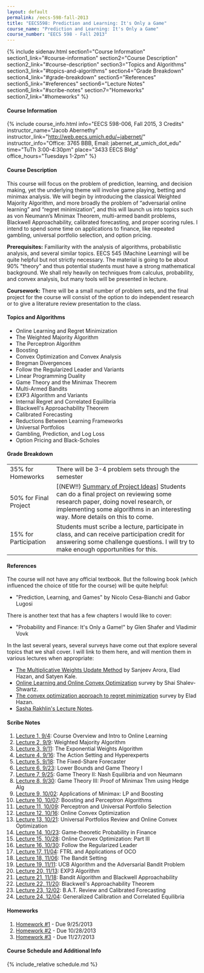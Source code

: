 ```yaml
---
layout: default
permalink: /eecs-598-fall-2013
title: "EECS598: Prediction and Learning: It's Only a Game"
course_name: "Prediction and Learning: It's Only a Game"
course_number: "EECS 598 - Fall 2013"
---
```


{% include sidenav.html
  section1="Course Information"
  section1_link="#course-information"
  section2="Course Description"
  section2_link="#course-description"
  section3="Topics and Algorithms"
  section3_link="#topics-and-algorithms"
  section4="Grade Breakdown"
  section4_link="#grade-breakdown"
  section5="References"
  section5_link="#references"
  section6="Lecture Notes"
  section6_link="#scribe-notes"
  section7="Homeworks"
  section7_link="#homeworks"
%}

#### Course Information
<div class="divider mini-divider"></div>

{% include course_info.html
  info="EECS 598-006, Fall 2015, 3 Credits"
  instructor_name="Jacob Abernethy"
  instructor_link="http://web.eecs.umich.edu/~jabernet/"
  instructor_info="Office: 3765 BBB, Email: jabernet_at_umich_dot_edu"
  time="TuTh 3:00-4:30pm"
  place="3433 EECS Bldg"
  office_hours="Tuesdays 1-2pm"
%}

#### Course Description
<div class="divider mini-divider"></div>

This course will focus on the problem of prediction, learning, and
decision making, yet the underlying theme will involve game playing,
betting and minimax analysis. We will begin by introducing the
classical Weighted Majority Algorithm, and more broadly the problem
of “adversarial online learning” and “regret minimization”, and this
will launch us into topics such as von Neumann’s Minimax Theorem,
multi-armed bandit problems, Blackwell Approachability, calibrated
forecasting, and proper scoring rules. I intend to spend some time on
applications to finance, like repeated gambling, universal portfolio
selection, and option pricing.

**Prerequisites:** Familiarity with the analysis of algorithms,
probabilistic analysis, and several similar topics. EECS 545 (Machine
Learning) will be quite helpful but not strictly necessary. The
material is going to be about 90% "theory" and thus potential students
must have a strong mathematical background. We shall rely heavily on
techniques from calculus, probability, and convex analysis, but many
tools will be presented in lecture.

**Coursework:** There will be a small number of problem sets, and the
final project for the course will consist of the option to do
independent research or to give a literature review presentation to the
class.

#### Topics and Algorithms
<div class="divider mini-divider"></div>

- Online Learning and Regret Minimization
- The Weighted Majority Algorithm
- The Perceptron Algorithm
- Boosting
- Convex Optimization and Convex Analysis
- Bregman Divergences
- Follow the Regularized Leader and Variants
- Linear Programming Duality
- Game Theory and the Minimax Theorem
- Multi-Armed Bandits
- EXP3 Algorithm and Variants
- Internal Regret and Correlated Equilibria
- Blackwell's Approachability Theorem
- Calibrated Forecasting
- Reductions Between Learning Frameworks
- Universal Portfolios
- Gambling, Prediction, and Log Loss
- Option Pricing and Black-Scholes


#### Grade Breakdown
<div class="divider mini-divider"></div>

<table>
  <tr>
    <td class="info_label">35% for Homeworks</td>
    <td class="info_data">There will be 3-4 problem sets through the semester</td>
  </tr>
  <tr>
    <td class="info_label">50% for Final Project</td>
    <td class="info_data">[(NEW!!) <a href="homeworks/project_ideas.pdf">Summary of Project Ideas</a>] Students can do a final project on reviewing some research paper, doing novel research, or implementing some algorithms in an interesting way. More details on this to come.</td>
  </tr>
  <tr>
    <td class="info_label">15% for Participation</td>
    <td class="info_data">Students must scribe a lecture, participate in class, and can receive participation credit for answering some challenge questions. I will try to make enough opportunities for this.</td>
  </tr>
</table>

#### References
<div class="divider mini-divider"></div>

The course will not have any official textbook. But the following book
(which influenced the choice of title for the course) will be quite
helpful:

*   "Prediction, Learning, and Games" by Nicolo Cesa-Bianchi and Gabor Lugosi

There is another text that has a few chapters I would like to cover:

*   "Probability and Finance: It's Only a Game!" by Glen Shafer and Vladimir Vovk

In the last several years, several surveys have come out that explore
several topics that we shall cover. I will link to them here, and will
mention them in various lectures when appropriate:

*   [The Multiplicative Weights Update
Method](http://www.cs.princeton.edu/~arora/pubs/MWsurvey.pdf) by
Sanjeev Arora, Elad Hazan, and Satyen Kale.
*   [Online Learning and Online Convex
Optimization](http://www.cs.huji.ac.il/~shais/papers/OLsurvey.pdf)
survey by Shai Shalev-Shwartz.
*   [The convex optimization approach to regret
minimization](http://ie.technion.ac.il/~ehazan/papers/shalom.pdf)
survey by Elad Hazan.
*   [Sasha Rakhlin's Lecture
Notes](http://www-stat.wharton.upenn.edu/~rakhlin/courses/stat928/stat928_notes.pdf).


#### Scribe Notes
<div class="divider mini-divider"></div>

1. [Lecture 1, 9/4](./notes/lec1_090413.pdf): Course Overview and Intro to Online Learning
2. [Lecture 2, 9/9](./notes/lec2_090913.pdf): Weighted Majority Algorithm
3. [Lecture 3, 9/11](./notes/lec3_091113.pdf): The Exponential Weights Algorithm
4. [Lecture 4, 9/16](./notes/lec4_091613.pdf): The Action Setting and Hyperexperts
5. [Lecture 5, 9/18](./notes/lec5_091813.pdf): The Fixed-Share Forecaster
6. [Lecture 6, 9/23](./notes/lec6_092313.pdf): Lower Bounds and Game Theory I
7. [Lecture 7, 9/25](./notes/lec7_092513.pdf): Game Theory II: Nash Equilibria and von Neumann
8. [Lecture 8, 9/30](./notes/lec8_093013.pdf): Game Theory III: Proof of Minimax Thm using Hedge Alg
9. [Lecture 9, 10/02](./notes/lec9_100213.pdf): Applications of Minimax: LP and Boosting
10. [Lecture 10, 10/07](./notes/lec10_100713.pdf): Boosting and Perceptron Algorithms
11. [Lecture 11, 10/09](./notes/lec11_100913.pdf): Perceptron and Universal Portfolio Selection
12. [Lecture 12, 10/16](./notes/lec12_101613.pdf): Online Convex Optimization
13. [Lecture 13, 10/21](./notes/lec13_102113.pdf): Universal Portfolios Review and Online Convex Optimization
14. [Lecture 14, 10/23](./notes/lec14_102313.pdf): Game-theoretic Probability in Finance
15. [Lecture 15, 10/28](./notes/lec15_102813.pdf): Online Convex Optimization: Part III
16. [Lecture 16, 10/30](./notes/lec16_103013.pdf): Follow the Regularized Leader
17. [Lecture 17, 11/04](./notes/lec17_110413.pdf): FTRL and Applications of OCO
18. [Lecture 18, 11/06](./notes/lec18_110613.pdf): The Bandit Setting
19. [Lecture 19, 11/11](./notes/lec19_111113.pdf): UCB Algorithm and the Adversarial Bandit Problem
20. [Lecture 20, 11/13](./notes/lec20_111313.pdf): EXP3 Algorithm
21. [Lecture 21, 11/18](./notes/lec21_111813.pdf): Bandit Algorithm and Blackwell Approachability
22. [Lecture 22, 11/20](./notes/lec22_112013.pdf): Blackwell's Approachability Theorem
23. [Lecture 23, 12/02](./notes/lec23_120213.pdf): B.A.T. Review and Calibrated Forecasting
24. [Lecture 24, 12/04](./notes/lec24_120413.pdf): Generalized Calibration and Correlated Equilibria


#### Homeworks
<div class="divider mini-divider"></div>

1.  [Homework #1](./homeworks/hw1.pdf) - Due 9/25/2013
2.  [Homework #2](./homeworks/hw2.pdf) - Due 10/28/2013
3.  [Homework #3](./homeworks/hw3.pdf) - Due 11/27/2013

#### Course Schedule and Additional Info
<div class="divider mini-divider"></div>

{% include_relative schedule.md %}
